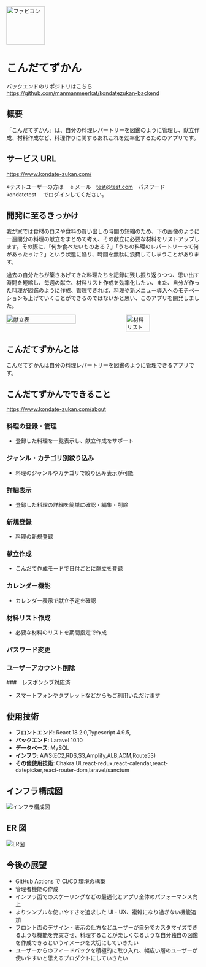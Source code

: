 <img src="public/logo512.png" alt="ファビコン" style="width: 100px; height: 100px; ">

# こんだてずかん

バックエンドのリポジトリはこちら　https://github.com/manmanmeerkat/kondatezukan-backend

## 概要

「こんだてずかん」は、自分の料理レパートリーを図鑑のように管理し、献立作成、材料作成など、料理作りに関するあれこれを効率化するためのアプリです。

## サービス URL

https://www.kondate-zukan.com/

※テストユーザーの方は　 e メール　test@test.com　パスワード　 kondatetest 　でログインしてください。

## 開発に至るきっかけ

我が家では食材のロスや食料の買い出しの時間の短縮のため、下の画像のように一週間分の料理の献立をまとめて考え、その献立に必要な材料をリストアップします。その際に、「何か食べたいものある？」「うちの料理のレパートリーって何があったっけ？」という状態に陥り、時間を無駄に浪費してしまうことがあります。

過去の自分たちが築きあげてきた料理たちを記録に残し振り返りつつ、思い出す時間を短縮し、毎週の献立、材料リスト作成を効率化したい、また、自分が作った料理が図鑑のように作成、管理できれば、料理や新メニュー導入へのモチベーションも上げていくことができるのではないかと思い、このアプリを開発しました。

<div style="display: flex; justify-content: flex-start; align-items: flex-start;">
  <img src="public/献立表.png" alt="献立表" style="width: 60%; height: auto; margin-right: 10px;" />
  <img src="public/買い出し材料リスト.png" alt="材料リスト" style="width: 35%; height: auto;" />
</div>

## こんだてずかんとは

こんだてずかんは自分の料理レパートリーを図鑑のように管理できるアプリです。

## こんだてずかんでできること

https://www.kondate-zukan.com/about

### 料理の登録・管理

- 登録した料理を一覧表示し、献立作成をサポート

### ジャンル・カテゴリ別絞り込み

- 料理のジャンルやカテゴリで絞り込み表示が可能

### 詳細表示

- 登録した料理の詳細を簡単に確認・編集・削除

### 新規登録

- 料理の新規登録

### 献立作成

- こんだて作成モードで日付ごとに献立を登録

### カレンダー機能

- カレンダー表示で献立予定を確認

### 材料リスト作成

- 必要な材料のリストを期間指定で作成

### パスワード変更

### ユーザーアカウント削除

###　レスポンシブ対応済

- スマートフォンやタブレットなどからもご利用いただけます

## 使用技術

- **フロントエンド**: React 18.2.0,Typescript 4.9.5,
- **バックエンド**: Laravel 10.10
- **データベース**: MySQL
- **インフラ**: AWS(EC2,RDS,S3,Amplify,ALB,ACM,Route53)
- **その他使用技術**: Chakra UI,react-redux,react-calendar,react-datepicker,react-router-dom,laravel/sanctum

## インフラ構成図

![インフラ構成図](public/こんだてずかんインフラ構成図.png)

## ER 図

![ER図](public/こんだてずかんER図.png)

## 今後の展望

- GitHub Actions で CI/CD 環境の構築
- 管理者機能の作成
- インフラ面でのスケーリングなどの最適化とアプリ全体のパフォーマンス向上
- よりシンプルな使いやすさを追求した UI・UX、複雑になり過ぎない機能追加
- フロント面のデザイン・表示の仕方などユーザーが自分でカスタマイズできるような機能を充実させ、料理することが楽しくなるような自分独自の図鑑を作成できるというイメージを大切にしていきたい
- ユーザーからのフィードバックを積極的に取り入れ、幅広い層のユーザーが使いやすいと思えるプロダクトにしていきたい
